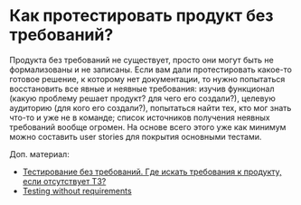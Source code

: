 # Как протестировать продукт без требований?

Продукта без требований не существует, просто они могут быть не формализованы и не записаны. Если вам дали протестировать какое-то готовое решение, к которому нет документации, то нужно попытаться восстановить все явные и неявные требования: изучив функционал (какую проблему решает продукт? для чего его создали?), целевую аудиторию (для кого его создали?), попытаться найти тех, кто мог знать что-то и уже не в команде; список источников получения неявных требований вообще огромен. На основе всего этого уже как минимум можно составить user stories для покрытия основными тестами.

Доп. материал:

* [Тестирование без требований. Где искать требования к продукту, если отсутствует ТЗ?](https://telegra.ph/Testirovanie-bez-trebovanij-Gde-iskat-trebovaniya-k-produktu-esli-otsutstvuet-TZ-04-13)
* [Testing without requirements](https://testzius.wordpress.com/2016/12/13/testing-without-requirements/)

